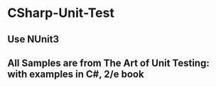 # CSharp-Unit-Test  
## Use NUnit3  
## All Samples are from The Art of Unit Testing: with examples in C#, 2/e book
